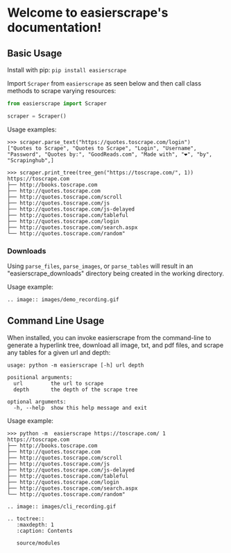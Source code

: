 # Welcome to easierscrape's documentation!

## Basic Usage
Install with pip: `pip install easierscrape`

Import `Scraper` from `easierscrape` as seen below and then call class methods to scrape varying resources:
```python
from easierscrape import Scraper

scraper = Scraper()
```

Usage examples:
```
>>> scraper.parse_text("https://quotes.toscrape.com/login")
["Quotes to Scrape", "Quotes to Scrape", "Login", "Username", "Password", "Quotes by:", "GoodReads.com", "Made with", "❤", "by", "Scrapinghub",]

>>> scraper.print_tree(tree_gen("https://toscrape.com/", 1))
https://toscrape.com
├── http://books.toscrape.com
├── http://quotes.toscrape.com
├── http://quotes.toscrape.com/scroll
├── http://quotes.toscrape.com/js
├── http://quotes.toscrape.com/js-delayed
├── http://quotes.toscrape.com/tableful
├── http://quotes.toscrape.com/login
├── http://quotes.toscrape.com/search.aspx
└── http://quotes.toscrape.com/random"
```

### Downloads
Using `parse_files`, `parse_images`, or `parse_tables` will result in an "easierscrape_downloads" directory being created in the working directory.

Usage example:
```eval_rst
.. image:: images/demo_recording.gif
```

## Command Line Usage
When installed, you can invoke easierscrape from the command-line to generate a hyperlink tree, download all image, txt, and pdf files, and scrape any tables for a given url and depth:
```
usage: python -m easierscrape [-h] url depth

positional arguments:
  url         the url to scrape
  depth       the depth of the scrape tree

optional arguments:
  -h, --help  show this help message and exit
```
Usage example:
```
>>> python -m  easierscrape https://toscrape.com/ 1
https://toscrape.com
├── http://books.toscrape.com
├── http://quotes.toscrape.com
├── http://quotes.toscrape.com/scroll
├── http://quotes.toscrape.com/js
├── http://quotes.toscrape.com/js-delayed
├── http://quotes.toscrape.com/tableful
├── http://quotes.toscrape.com/login
├── http://quotes.toscrape.com/search.aspx
└── http://quotes.toscrape.com/random"
```
```eval_rst
.. image:: images/cli_recording.gif
```


```eval_rst
.. toctree::
   :maxdepth: 1
   :caption: Contents

   source/modules
```
